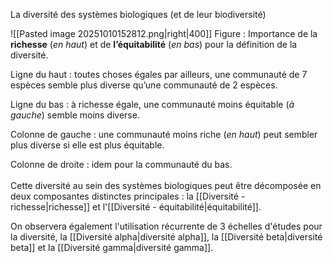 La diversité des systèmes biologiques (et de leur biodiversité)

![[Pasted image 20251010152812.png|right|400]]
Figure : Importance de la **richesse** (*en haut*) et de **l’équitabilité** (*en bas*) pour la définition de la diversité. 

Ligne du haut : toutes choses égales par ailleurs,
une communauté de 7 espèces semble plus diverse qu’une communauté de 2 espèces. 

Ligne du bas : à richesse égale, une communauté moins équitable (*à gauche*) semble moins diverse. 

Colonne de gauche : une communauté moins
riche (*en haut*) peut sembler plus diverse si elle est plus équitable.

Colonne de droite : idem pour la communauté du bas.
<br>
<br>
Cette diversité au sein des systèmes biologiques peut être décomposée en deux composantes distinctes principales : la [[Diversité - richesse|richesse]] et l'[[Diversité - équitabilité|équitabilité]].

On observera également l'utilisation récurrente de 3 échelles d'études pour la diversité, la [[Diversité alpha|diversité alpha]], la [[Diversité beta|diversité beta]] et la [[Diversité gamma|diversité gamma]].